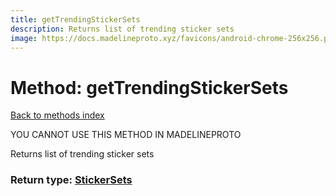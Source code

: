 ```yaml
---
title: getTrendingStickerSets
description: Returns list of trending sticker sets
image: https://docs.madelineproto.xyz/favicons/android-chrome-256x256.png
---
```

# Method: getTrendingStickerSets  
[Back to methods index](index.md)


YOU CANNOT USE THIS METHOD IN MADELINEPROTO


Returns list of trending sticker sets



### Return type: [StickerSets](../types/StickerSets.md)

